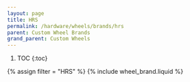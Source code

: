 ```yaml
---
layout: page
title: HRS
permalink: /hardware/wheels/brands/hrs
parent: Custom Wheel Brands
grand_parent: Custom Wheels
---
```


1. TOC
{:toc}

{% assign filter = "HRS" %}
{% include wheel_brand.liquid %}

